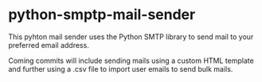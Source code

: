 # python-smptp-mail-sender

This pyhton mail sender uses the Python SMTP library to send mail to your preferred email address.

Coming commits will include sending mails using a custom HTML template and further using a .csv file to import user emails to send bulk mails.
